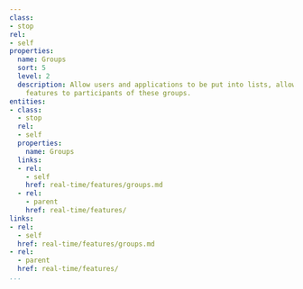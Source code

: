 ```yaml
---
class:
- stop
rel:
- self
properties:
  name: Groups
  sort: 5
  level: 2
  description: Allow users and applications to be put into lists, allowing real time
    features to participants of these groups.
entities:
- class:
  - stop
  rel:
  - self
  properties:
    name: Groups
  links:
  - rel:
    - self
    href: real-time/features/groups.md
  - rel:
    - parent
    href: real-time/features/
links:
- rel:
  - self
  href: real-time/features/groups.md
- rel:
  - parent
  href: real-time/features/
...
```

